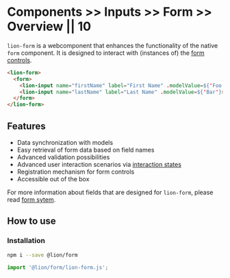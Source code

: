 # Components >> Inputs >> Form >> Overview || 10

`lion-form` is a webcomponent that enhances the functionality of the native `form` component.
It is designed to interact with (instances of) the [form controls](/docs/components/inputs/overview/).

```html
<lion-form>
  <form>
    <lion-input name="firstName" label="First Name" .modelValue=${'Foo'}></lion-input>
    <lion-input name="lastName" label="Last Name" .modelValue=${'Bar'}></lion-input>
  </form>
</lion-form>
```

## Features

- Data synchronization with models
- Easy retrieval of form data based on field names
- Advanced validation possibilities
- Advanced user interaction scenarios via [interaction states](/docs/systems/form/interaction-states/)
- Registration mechanism for form controls
- Accessible out of the box

For more information about fields that are designed for `lion-form`, please read [form sytem](/docs/systems/form/overview/).

## How to use

### Installation

```bash
npm i --save @lion/form
```

```js
import '@lion/form/lion-form.js';
```
